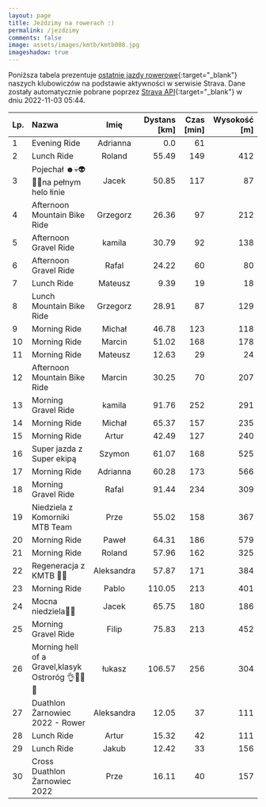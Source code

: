```yaml
---
layout: page
title: Jeździmy na rowerach :)
permalink: /jezdzimy
comments: false
image: assets/images/kmtb/kmtb008.jpg
imageshadow: true
---
```


Poniższa tabela prezentuje [ostatnie jazdy rowerowe](https://www.strava.com/clubs/336381){:target="_blank"} naszych klubowiczów na podstawie aktywności w serwisie Strava. Dane zostały automatycznie pobrane poprzez [Strava API](https://developers.strava.com/docs/reference/#api-Clubs-getClubActivitiesById){:target="_blank"} w dniu 2022-11-03 05:44.

Lp. | Nazwa | Imię | Dystans [km] | Czas [min] | Wysokość [m]
:--- | :--- | :---: | ---: | ---: | ---:
1|Evening Ride|Adrianna|0.0|61|
2|Lunch Ride|Roland|55.49|149|412
3|Pojechał ☻️💀👽👹👺na pełnym helo łinie|Jacek|50.85|117|87
4|Afternoon Mountain Bike Ride|Grzegorz|26.36|97|212
5|Afternoon Gravel Ride|kamila|30.79|92|138
6|Afternoon Gravel Ride|Rafal|24.22|60|80
7|Lunch Ride|Mateusz|9.39|19|18
8|Lunch Mountain Bike Ride|Grzegorz|28.91|87|129
9|Morning Ride|Michał|46.78|123|118
10|Morning Ride|Marcin|51.02|168|178
11|Morning Ride|Mateusz|12.63|29|24
12|Afternoon Mountain Bike Ride|Marcin|30.25|70|207
13|Morning Gravel Ride|kamila|91.76|252|291
14|Morning Ride|Michał|65.37|157|235
15|Morning Ride|Artur|42.49|127|240
16|Super jazda z Super ekipą |Szymon|61.07|168|525
17|Morning Ride|Adrianna|60.28|173|566
18|Morning Gravel Ride|Rafal|91.44|234|309
19|Niedziela z Komorniki MTB Team |Prze|55.02|158|367
20|Morning Ride|Paweł|64.31|186|579
21|Morning Ride|Roland|57.96|162|325
22|Regeneracja z KMTB 🥵😜|Aleksandra|57.87|171|384
23|Morning Ride|Pablo|110.05|213|401
24|Mocna niedziela🚴‍♂️|Jacek|65.75|180|186
25|Morning Gravel Ride|Filip|75.83|213|452
26|Morning hell of a Gravel,klasyk Ostroróg 👌🚴😎🏁|łukasz|106.57|256|304
27|Duathlon Żarnowiec 2022 - Rower|Aleksandra|12.05|37|111
28|Lunch Ride|Artur|15.32|42|111
29|Lunch Ride|Jakub|12.42|33|156
30|Cross Duathlon Żarnowiec 2022|Prze|16.11|40|157
